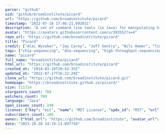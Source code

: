 ```yaml
---
parser: "github"
uid: "github/broadinstitute/picard"
url: "https://github.com/broadinstitute/picard"
timestamp: "2022-07-18 17:46:21.092831"
description: "A set of command line tools (in Java) for manipulating high-throughput sequencing (HTS) data and formats such as SAM/BAM/CRAM and VCF."
avatar: "https://avatars.githubusercontent.com/u/393552?v=4"
repo_url: "https://github.com/broadinstitute/picard"
title: "Picard"
credit: ["Alec Wysoker", "Jay Carey", "Jeff Gentry", "Nils Homer", "Tim Fennell", "Yossi Farjoun"]
tags: ["chip-sequencing", "dna-sequencing", "high-throughput-sequencing", "rna-sequencing", "utilities", "wgs-analysis"]
name: "picard"
full_name: "broadinstitute/picard"
html_url: "https://github.com/broadinstitute/picard"
created_at: "2014-03-28T20:43:35Z"
updated_at: "2022-07-17T16:22:29Z"
clone_url: "https://github.com/broadinstitute/picard.git"
homepage: "https://broadinstitute.github.io/picard/"
size: 211724
stargazers_count: 789
watchers_count: 789
language: "Java"
open_issues_count: 249
license: {"key": "mit", "name": "MIT License", "spdx_id": "MIT", "url": "https://api.github.com/licenses/mit", "node_id": "MDc6TGljZW5zZTEz"}
subscribers_count: 166
owner: {"html_url": "https://github.com/broadinstitute", "avatar_url": "https://avatars.githubusercontent.com/u/393552?v=4", "login": "broadinstitute", "type": "Organization"}
date: "2023-10-28 14:19:13.097758"
---
```

